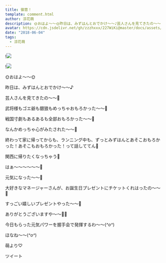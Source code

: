 ```yaml
---
title: 御意！
template: comment.html
author: 涼花萌
description: 🌞おはよ〜〜🌞昨日は、みずはんとおでかけ～～♪芸人さんを見てきたの〜〜💓武将様もゴエ爺も銀狼もめっちゃおもろかった〜〜💓...
avatar: https://cdn.jsdelivr.net/gh/zzzhxxx/227WiKi@master/docs/assets/photo/avatar/moe.jpg
date: "2018-06-04"
tags:
  - 涼花萌
---
```


!![](https://cdn.jsdelivr.net/gh/227WiKi/227WiKi-image@master/blog-image/moe-2018-06-04_1.jpg)

!![](https://cdn.jsdelivr.net/gh/227WiKi/227WiKi-image@master/blog-image/moe-2018-06-04_2.jpg)








🌞おはよ〜〜🌞





昨日は、みずはんとおでかけ～～♪














芸人さんを見てきたの〜〜💓













武将様もゴエ爺も銀狼もめっちゃおもろかった〜〜💓




戦国寸劇もあるあるも全部おもろかった〜〜💓






なんかめっちゃ心がみたされた〜〜💓





終わって家に帰ってからも、ランニング中も、ずっとみずはんとあそこおもろかった！あそこもおもろかった！って話しててん🤗







関西に帰りたくなっちゃう💓







はぁ〜〜〜〜〜〜💓



元気になった〜〜💓







大好きなマネージャーさんが、お誕生日プレゼントにチケットくれはったの〜〜💓




すっごい嬉しいプレゼントやった〜〜🙈



ありがとうございますや〜〜💓💓








今日もらった元気パワーを握手会で発揮するわ〜〜(*^o^*)









ほなね〜〜(*^o^*)





萌より♡


ツイート



